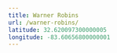 ```yaml
---
title: Warner Robins
url: /warner-robins/
latitude: 32.620097300000005
longitude: -83.60656800000001
---
```

